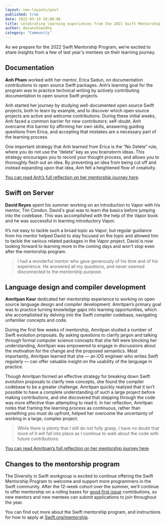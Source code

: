 ```yaml
---
layout: new-layouts/post
published: true
date: 2022-05-19 10:00:00
title: Celebrating learning experiences from the 2021 Swift Mentorship Program
author: devanshimodha
category: "Community"
---
```


As we prepare for the 2022 Swift Mentorship Program, we’re excited to share insights from a few of last year's mentees on their learning journey.

## Documentation

**Anh Pham** worked with her mentor, Erica Sadun, on documentation contributions to open source Swift packages. Anh’s learning goal for the program was to practice technical writing by actively contributing documentation to open source Swift projects.

Anh started her journey by studying well-documented open source Swift projects, both to learn by example, and to discover which open source projects are active and welcome contributions. During these initial weeks, Anh faced a common barrier for new contributors: self-doubt. Anh overcame this barrier by affirming her own skills, answering guiding questions from Erica, and accepting that mistakes are a necessary part of the learning process.

One important strategy that Anh learned from Erica is the “No Delete” rule, where you do not use the “delete” key as you brainstorm ideas. This strategy encourages you to record your thought process, and allows you to thoroughly flesh out an idea. By preventing an idea from being cut off and instead expanding upon that idea, Anh felt a heightened flow of creativity.

[You can read Anh’s full reflection on her mentorship journey here](https://medium.com/@thuanhsone99/swift-mentorship-program-a-reflection-47921be0e538).


## Swift on Server

**David Reyes** spent his summer working on an introduction to Vapor with his mentor, Tim Condon. David's goal was to learn the basics before jumping into the codebase. This was accomplished with the help of the Vapor book and he was successful in learning introductory Vapor.

It’s not easy to tackle such a broad topic as Vapor, but regular guidance from his mentor helped David to stay focused on the topic and allowed him to tackle the various related packages in the Vapor project. David is now looking forward to learning more in the coming days and won't stop even after the mentorship program.

> I had a wonderful mentor who gave generously of his time and of his experience. He answered all my questions, and never seemed disconnected to the mentorship purpose.


## Language design and compiler development

**Amritpan Kaur** dedicated her mentorship experience to working on open source language design and compiler development. Amritpan’s primary goal was to practice turning knowledge gaps into learning opportunities, which she accomplished by delving into the Swift compiler codebase, navigating unfamiliar concepts and code.

During the first few weeks of mentorship, Amritpan studied a number of Swift evolution proposals. By asking questions to clarify jargon and talking through formal computer science concepts that she felt were blocking her understanding, Amritpan was empowered to engage in discussions about the motivation for the change and the proposed semantics. Most importantly, Amritpan learned that she — an iOS engineer who writes Swift regularly — can offer valuable insight on the usability of the language in practice.

Though Amritpan formed an effective strategy for breaking down Swift evolution proposals to clarify new concepts, she found the compiler codebase to be a greater challenge. Amritpan quickly realized that it isn’t possible to have a complete understanding of such a large project before making contributions, and she discovered that stepping through the code was more effective than attempting to read it. In her reflection, Amritpan notes that framing the learning process as continuous, rather than something you must do upfront, helped her overcome the uncertainty of working in a large, complex project.

> While there is plenty that I still do not fully grasp, I have no doubt that more of it will fall into place as I continue to walk about the code with future contributions.

[You can read Amritpan’s full reflection on her mentorship journey here](https://forums.swift.org/t/swift-mentorship-compiler-language-design/52522).


## Changes to the mentorship program

The Diversity in Swift workgroup is excited to continue offering the Swift Mentorship Program to welcome and support more programmers in the Swift community. After the 12-week cohort over the summer, we’ll continue to offer mentorship on a rolling bases for [good first issue](/contributing/#good-first-issues) contributions, so new mentors and new mentees can submit applications to join throughout the year.

You can find out more about the Swift mentorship program, and instructions for how to apply at [Swift.org/mentorship](/mentorship/).
